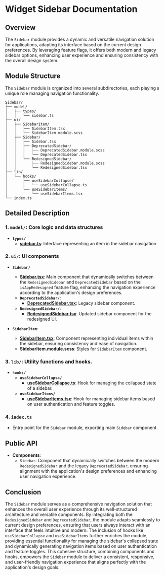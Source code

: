 # Widget Sidebar Documentation

## Overview

The `Sidebar` module provides a dynamic and versatile navigation solution for applications, adapting its interface based on the current design preferences. By leveraging feature flags, it offers both modern and legacy sidebar options, enhancing user experience and ensuring consistency with the overall design system.

## Module Structure
The `Sidebar` module is organized into several subdirectories, each playing a unique role managing navigation functionality.

```text
Sidebar/
├── model/
│   ├── types/
│   │   └── sidebar.ts
├── ui/
│   ├── SidebarItem/
│   │   ├── SidebarItem.tsx
│   │   └── SidebarItem.module.scss
│   ├── Sidebar/
│   │   ├── Sidebar.tsx
│   │   ├── DeprecatedSidebar/
│   │   │   ├── DeprecatedSidebar.module.scss
│   │   │   └── DeprecatedSidebar.tsx
│   │   └── RedesignedSidebar/
│   │       ├── RedesignedSidebar.module.scss
│   │       └── RedesignedSidebar.tsx
├── lib/
│   └── hooks/
│       ├── useSidebarCollapse/
│       │   └── useSidebarCollapse.ts
│       └── useSidebarItems/
│           └── useSidebarItems.tsx
└── index.ts
```
## Detailed Description

### 1. `model/`: Core logic and data structures

- **`types/`**
    - [**sidebar.ts**](./model/types/sidebar.ts): Interface representing an item in the sidebar navigation.

### 2. `ui/`: UI components

- **`Sidebar/`**
    - [**Sidebar.tsx**](./ui/Sidebar/README.md): Main component that dynamically switches between the `RedesignedSidebar` and `DeprecatedSidebar` based on the `isAppRedesigned` feature flag, enhancing the navigation experience according to the application's design preferences.
    - **`DeprecatedSidebar/`**:
      - [**DeprecatedSidebar.tsx**](ui/Sidebar/SidebarDeprecated/README.md): Legacy sidebar component.
    - **`RedesignedSidebar/`**:
      -  [**RedesignedSidebar.tsx**](ui/Sidebar/SidebarRedesigned/README.md): Updated sidebar component for the redesigned UI.

- **`SidebarItem`**:
    - [**SidebarItem.tsx**](./ui/SidebarHeader/README.md): Component representing individual items within the sidebar, ensuring consistency and ease of navigation.
    - **SidebarItem.module.scss**: Styles for `SidebarItem` component.

### 3. `lib/`:  Utility functions and hooks.
- **`hooks/`**
  - **`useSidebarCollapse/`**
      - [**useSidebarCollapse.ts**](./lib/hooks/useSidebarCollapse/README.md):  Hook for managing the collapsed state of a sidebar.
  - **`useSidebarItems/`**
      - [**useSidebarItems.tsx**](./lib/hooks/useSidebarItems/README.md):  Hook for managing sidebar items based on user authentication and feature toggles.

### 4. `index.ts`
- Entry point for the `Sidebar` module, exporting main `Sidebar` component. 

## Public API
- **Components**:
    - `Sidebar`: Component that dynamically switches between the modern `RedesignedSidebar` and the legacy `DeprecatedSidebar`, ensuring alignment with the application's design preferences and enhancing user navigation experience.

## Conclusion
The `Sidebar` module serves as a comprehensive navigation solution that enhances the overall user experience through its well-structured architecture and versatile components. 
By integrating both the `RedesignedSidebar` and `DeprecatedSidebar`, the module adapts seamlessly to current design preferences, ensuring that users always interact with an interface that feels intuitive and modern. 
The inclusion of hooks like `useSidebarCollapse` and `useSidebarItems` further enriches the module, providing essential functionality for managing the sidebar's collapsed state and dynamically generating navigation items based on user authentication and feature toggles. 
This cohesive structure, combining components and hooks, empowers the `Sidebar` module to deliver a consistent, responsive, and user-friendly navigation experience that aligns perfectly with the application's design goals.
